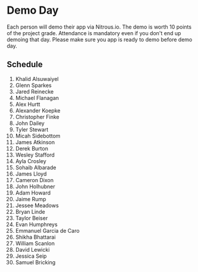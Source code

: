 # Demo Day

Each person will demo their app via Nitrous.io. The demo is worth 10 points
of the project grade. Attendance is mandatory even if you don't end up demoing
that day. Please make sure you app is ready to demo before demo day.

## Schedule

1. Khalid Alsuwaiyel
1. Glenn Sparkes
1. Jared Reinecke
1. Michael Flanagan
1. Alex Hurtt
1. Alexander Koepke
1. Christopher Finke
1. John Dailey
1. Tyler Stewart
1. Micah Sidebottom
1. James Atkinson
1. Derek Burton
1. Wesley Stafford
1. Ayla Crosley
1. Sohaib Albarade
1. James Lloyd
1. Cameron Dixon
1. John Holhubner
1. Adam Howard
1. Jaime Rump
1. Jessee Meadows
1. Bryan Linde
1. Taylor Beiser
1. Evan Humphreys
1. Emmanuel Garcia de Caro
1. Shikha Bhattarai
1. William Scanlon
1. David Lewicki
1. Jessica Seip
1. Samuel Bricking
